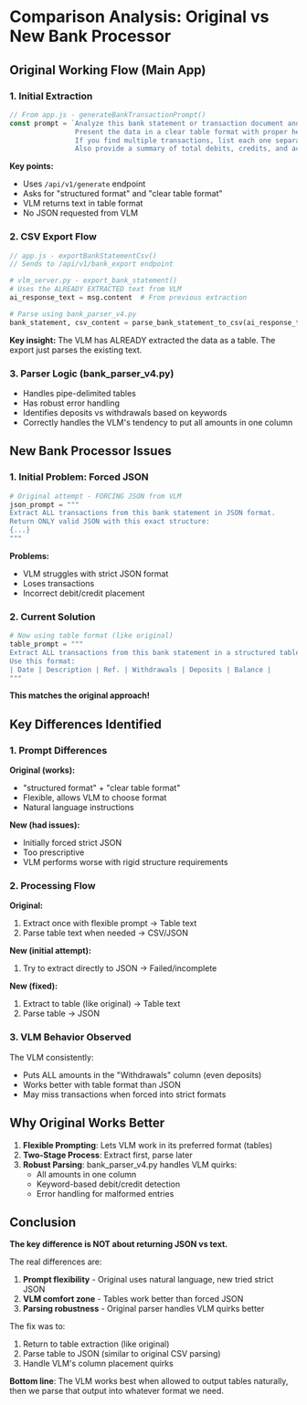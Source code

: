# Comparison Analysis: Original vs New Bank Processor

## Original Working Flow (Main App)

### 1. **Initial Extraction**
```javascript
// From app.js - generateBankTransactionPrompt()
const prompt = `Analyze this bank statement or transaction document and extract the following information in a structured format: ${options.join(', ')}. 
                Present the data in a clear table format with proper headers. 
                If you find multiple transactions, list each one separately. 
                Also provide a summary of total debits, credits, and account balance if available.`;
```

**Key points:**
- Uses `/api/v1/generate` endpoint
- Asks for "structured format" and "clear table format"
- VLM returns text in table format
- No JSON requested from VLM

### 2. **CSV Export Flow**
```javascript
// app.js - exportBankStatementCsv()
// Sends to /api/v1/bank_export endpoint
```

```python
# vlm_server.py - export_bank_statement()
# Uses the ALREADY EXTRACTED text from VLM
ai_response_text = msg.content  # From previous extraction

# Parse using bank_parser_v4.py
bank_statement, csv_content = parse_bank_statement_to_csv(ai_response_text)
```

**Key insight:** The VLM has ALREADY extracted the data as a table. The export just parses the existing text.

### 3. **Parser Logic (bank_parser_v4.py)**
- Handles pipe-delimited tables
- Has robust error handling
- Identifies deposits vs withdrawals based on keywords
- Correctly handles the VLM's tendency to put all amounts in one column

## New Bank Processor Issues

### 1. **Initial Problem: Forced JSON**
```python
# Original attempt - FORCING JSON from VLM
json_prompt = """
Extract ALL transactions from this bank statement in JSON format.
Return ONLY valid JSON with this exact structure:
{...}
"""
```

**Problems:**
- VLM struggles with strict JSON format
- Loses transactions
- Incorrect debit/credit placement

### 2. **Current Solution**
```python
# Now using table format (like original)
table_prompt = """
Extract ALL transactions from this bank statement in a structured table format.
Use this format:
| Date | Description | Ref. | Withdrawals | Deposits | Balance |
"""
```

**This matches the original approach!**

## Key Differences Identified

### 1. **Prompt Differences**

**Original (works):**
- "structured format" + "clear table format"
- Flexible, allows VLM to choose format
- Natural language instructions

**New (had issues):**
- Initially forced strict JSON
- Too prescriptive
- VLM performs worse with rigid structure requirements

### 2. **Processing Flow**

**Original:**
1. Extract once with flexible prompt → Table text
2. Parse table text when needed → CSV/JSON

**New (initial attempt):**
1. Try to extract directly to JSON → Failed/incomplete

**New (fixed):**
1. Extract to table (like original) → Table text
2. Parse table → JSON

### 3. **VLM Behavior Observed**

The VLM consistently:
- Puts ALL amounts in the "Withdrawals" column (even deposits)
- Works better with table format than JSON
- May miss transactions when forced into strict formats

## Why Original Works Better

1. **Flexible Prompting**: Lets VLM work in its preferred format (tables)
2. **Two-Stage Process**: Extract first, parse later
3. **Robust Parsing**: bank_parser_v4.py handles VLM quirks:
   - All amounts in one column
   - Keyword-based debit/credit detection
   - Error handling for malformed entries

## Conclusion

**The key difference is NOT about returning JSON vs text.**

The real differences are:
1. **Prompt flexibility** - Original uses natural language, new tried strict JSON
2. **VLM comfort zone** - Tables work better than forced JSON
3. **Parsing robustness** - Original parser handles VLM quirks better

The fix was to:
1. Return to table extraction (like original)
2. Parse table to JSON (similar to original CSV parsing)
3. Handle VLM's column placement quirks

**Bottom line**: The VLM works best when allowed to output tables naturally, then we parse that output into whatever format we need.